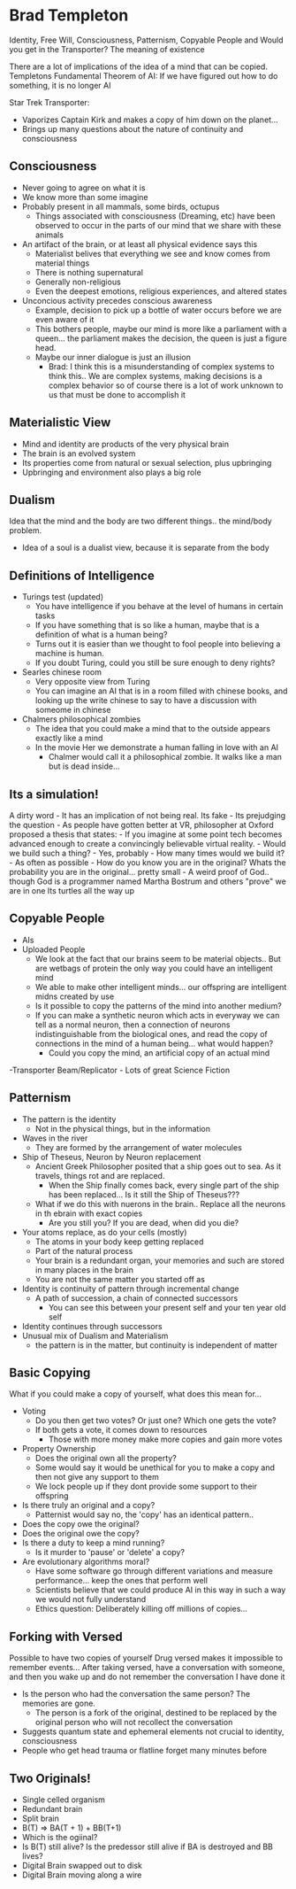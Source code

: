 # Brad Templeton
Identity, Free Will, Consciousness, Patternism, Copyable People and Would you get in the Transporter?
The meaning of existence

There are a lot of implications of the idea of a mind that can be copied.
Templetons Fundamental Theorem of AI: If we have figured out how to do something, it is no longer AI

Star Trek Transporter:
- Vaporizes Captain Kirk and makes a copy of him down on the planet...
- Brings up many questions about the nature of continuity and consciousness

## Consciousness
- Never going to agree on what it is
- We know more than some imagine
- Probably present in all mammals, some birds, octupus
    - Things associated with consciousness (Dreaming, etc) have been observed to occur in the parts of our mind that we share with these animals
- An artifact of the brain, or at least all physical evidence says this
    - Materialist belives that everything we see and know comes from material things
    - There is nothing supernatural
    - Generally non-religious
    - Even the deepest emotions, religious experiences, and altered states
- Unconcious activity precedes conscious awareness
    - Example, decision to pick up a bottle of water occurs before we are even aware of it
    - This bothers people, maybe our mind is more like a parliament with a queen... the parliament makes the decision, the queen is just a figure head.
    - Maybe our inner dialogue is just an illusion
        - Brad: I think this is a misunderstanding of complex systems to think this.. We are complex systems, making decisions is a complex behavior so of course there is a lot of work unknown to us that must be done to accomplish it

## Materialistic View
- Mind and identity are products of the very physical brain
- The brain is an evolved system
- Its properties come from natural or sexual selection, plus upbringing
- Upbringing and environment also plays a big role

## Dualism
Idea that the mind and the body are two different things.. the mind/body problem.
- Idea of a soul is a dualist view, because it is separate from the body

## Definitions of Intelligence
- Turings test (updated)
    - You have intelligence if you behave at the level of humans in certain tasks
    - If you have something that is so like a human, maybe that is a definition of what is a human being?
    - Turns out it is easier than we thought to fool people into believing a machine is human.
    - If you doubt Turing, could you still be sure enough to deny rights?
- Searles chinese room
    - Very opposite view from Turing
    - You can imagine an AI that is in a room filled with chinese books, and looking up the write chinese to say to have a discussion with someome in chinese
- Chalmers philosophical zombies
    - The idea that you could make a mind that to the outside appears exactly like a mind
    - In the movie Her we demonstrate a human falling in love with an AI
        - Chalmer would call it a philosophical zombie. It walks like a man but is dead inside...

## Its a simulation!
A dirty word
    - It has an implication of not being real. Its fake
    - Its prejudging the question
    - As people have gotten better at VR, philosopher at Oxford proposed a thesis that states:
        - If you imagine at some point tech becomes advanced enough to create a convincingly believable virtual reality.
        - Would we build such a thing?
            - Yes, probably
        - How many times would we build it?
            - As often as possible
        - How do you know you are in the original? Whats the probability you are in the original... pretty small
        - A weird proof of God.. though God is a programmer named Martha
Bostrum and others "prove" we are in one
Its turtles all the way up

## Copyable People
- AIs
- Uploaded People
    - We look at the fact that our brains seem to be material objects.. But are wetbags of protein the only way you could have an intelligent mind
    - We able to make other intelligent minds... our offspring are intelligent midns created by use
    - Is it possible to copy the patterns of the mind into another medium?
    - If you can make a synthetic neuron which acts in everyway we can tell as a normal neuron, then a connection of neurons indistinguishable from the biological ones, and read the copy of connections in the mind of a human being... what would happen?
        - Could you copy the mind, an artificial copy of an actual mind

-Transporter Beam/Replicator
    - Lots of great Science Fiction

## Patternism
- The pattern is the identity
    - Not in the physical things, but in the information
- Waves in the river
    - They are formed by the arrangement of water molecules
- Ship of Theseus, Neuron by Neuron replacement
    - Ancient Greek Philosopher posited that a ship goes out to sea. As it travels, things rot and are replaced. 
        - When the Ship finally comes back, every single part of the ship has been replaced... Is it still the Ship of Theseus???
    - What if we do this with nuerons in the brain.. Replace all the neurons in th ebrain with exact copies
        - Are you still you? If you are dead, when did you die?
- Your atoms replace, as do your cells (mostly)
    - The atoms in your body keep getting replaced
    - Part of the natural process
    - Your brain is a redundant organ, your memories and such are stored in many places in the brain
    - You are not the same matter you started off as
- Identity is continuity of pattern through incremental change
    - A path of succession, a chain of connected successors
        - You can see this between your present self and your ten year old self
- Identity continues through successors
- Unusual mix of Dualism and Materialism
    - the pattern is in the matter, but continuity is independent of matter

## Basic Copying
What if you could make a copy of yourself, what does this mean for...

- Voting
    - Do you then get two votes? Or just one? Which one gets the vote?
    - If both gets a vote, it comes down to resources
         - Those with more money make more copies and gain more votes
- Property Ownership
    - Does the original own all the property?
    - Some would say it would be unethical for you to make a copy and then not give any support to them
    - We lock people up if they dont provide some support to their offspring
- Is there truly an original and a copy?
    - Patternist would say no, the 'copy' has an identical pattern..
- Does the copy owe the original?
- Does the original owe the copy?
- Is there a duty to keep a mind running?
    - Is it murder to 'pause' or 'delete' a copy?
- Are evolutionary algorithms moral?
    - Have some software go through different variations and measure performance... keep the ones that perform well
    - Scientists believe that we could produce AI in this way in such a way we would not fully understand
    - Ethics question: Deliberately killing off millions of copies...

## Forking with Versed
Possible to have two copies of yourself
Drug versed makes it impossible to remember events...
After taking versed, have a conversation with someone, and then you wake up and do not remember the conversation
I have done it

- Is the person who had the conversation the same person? The memories are gone.
    - The person is a fork of the original, destined to be replaced by the original person who will not recollect the conversation
- Suggests quantum state and ephemeral elements not crucial to identity, consciousness
- People who get head trauma or flatline forget many minutes before

## Two Originals!
- Single celled organism
- Redundant brain
- Split brain
- B(T) => BA(T + 1) + BB(T+1)
- Which is the ogiinal?
- Is B(T) still alive? Is the predessor still alive if BA is destroyed and BB lives?
- Digital Brain swapped out to disk
- Digital Brain moving along a wire
